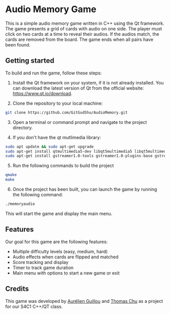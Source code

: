 # **Audio Memory Game**

This is a simple audio memory game written in C++ using the Qt framework. The game presents a grid of cards with audio on one side. The player must click on two cards at a time to reveal their audios. If the audios match, the cards are removed from the board. The game ends when all pairs have been found.

## **Getting started**

To build and run the game, follow these steps:

1. Install the Qt framework on your system, if it is not already installed. You can download the latest version of Qt from the official website: https://www.qt.io/download.

2. Clone the repository to your local machine:

```bash
git clone https://github.com/GitGudShu/AudioMemory.git
```

3. Open a terminal or command prompt and navigate to the project directory.

4. If you don't have the qt mutlimedia library:

```bash
sudo apt update && sudo apt-get upgrade
sudo apt-get install qtmultimedia5-dev libqt5multimedia5 libqt5multimedia5-plugins libqt5multimediawidgets5 libtag1-dev
sudo apt-get install gstreamer1.0-tools gstreamer1.0-plugins-base gstreamer1.0-plugins-good gstreamer1.0-plugins-bad gstreamer1.0-plugins-ugly gstreamer1.0-libav
```

5. Run the following commands to build the project

```bash
qmake
make
```

6. Once the project has been built, you can launch the game by running the following command:

```bash
./memoryaudio
```

This will start the game and display the main menu.

## **Features**

Our goal for this game are the following features:

- Multiple difficulty levels (easy, medium, hard)
- Audio effects when cards are flipped and matched
- Score tracking and display
- Timer to track game duration
- Main menu with options to start a new game or exit

## **Credits**

This game was developed by [Aurélien Guillou](https://github.com/aurelienGUILLOU) and [Thomas Chu](https://github.com/GitGudShu) as a project for our S4C1 C++/QT class.
